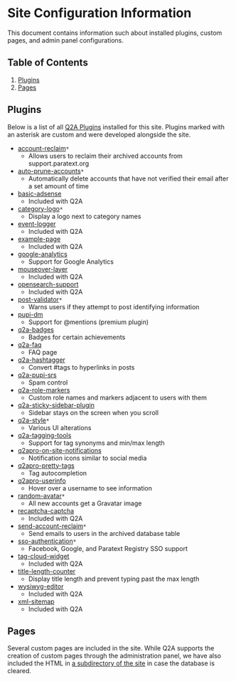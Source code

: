 # Site Configuration Information

This document contains information such about installed plugins, custom pages, and admin panel configurations.

## Table of Contents

1. [Plugins](#plugins)
1. [Pages](#pages)

## Plugins

Below is a list of all [Q2A Plugins](https://docs.question2answer.org/addons/plugins/) installed for this site. Plugins marked with an asterisk are custom and were developed alongside the site.

-   [account-reclaim](https://github.com/ubsicap/assure_support_site/tree/master/public/qa-plugin/account-reclaim)`*`
    -   Allows users to reclaim their archived accounts from support.paratext.org
-   [auto-prune-accounts](https://github.com/ubsicap/assure_support_site/tree/master/public/qa-plugin/auto-prune-accounts)`*`
    -   Automatically delete accounts that have not verified their email after a set amount of time
-   [basic-adsense](https://github.com/q2a/question2answer/tree/dev/qa-plugin/basic-adsense)
    -   Included with Q2A
-   [category-logo](https://github.com/ubsicap/assure_support_site/tree/master/public/qa-plugin/category-logo)`*`
    -   Display a logo next to category names
-   [event-logger](https://github.com/q2a/question2answer/tree/dev/qa-plugin/event-logger)
    -   Included with Q2A
-   [example-page](https://github.com/q2a/question2answer/tree/dev/qa-plugin/example-page)
    -   Included with Q2A
-   [google-analytics](https://github.com/kufeiko/QA-Google-Analytics-Plugin)
    -   Support for Google Analytics
-   [mouseover-layer](https://github.com/q2a/question2answer/tree/dev/qa-plugin/mouseover-layer)
    -   Included with Q2A
-   [opensearch-support](https://github.com/q2a/question2answer/tree/dev/qa-plugin/opensearch-support)
    -   Included with Q2A
-   [post-validator](https://github.com/ubsicap/assure_support_site/tree/master/public/qa-plugin/post-validator)`*`
    -   Warns users if they attempt to post identifying information
-   [pupi-dm](https://bitbucket.org/pupi1985/q2a-dynamic-mentions-public)
    -   Support for @mentions (premium plugin)
-   [q2a-badges](https://github.com/NoahY/q2a-badges)
    -   Badges for certain achievements
-   [q2a-faq](https://github.com/gturri/q2a-faq/)
    -   FAQ page
-   [q2a-hashtagger](https://github.com/pupi1985/q2a-hashtagger)
    -   Convert #tags to hyperlinks in posts
-   [q2a-pupi-srs](https://github.com/pupi1985/q2a-pupi-srs)
    -   Spam control
-   [q2a-role-markers](https://github.com/gurjyot/q2a-role-markers)
    -   Custom role names and markers adjacent to users with them
-   [q2a-sticky-sidebar-plugin](https://github.com/stefanmm/q2a-sticky-sidebar-plugin/)
    -   Sidebar stays on the screen when you scroll
-   [q2a-style](https://github.com/ubsicap/assure_support_site/tree/master/public/qa-plugin/q2a-style)`*`
    -   Various UI alterations
-   [q2a-tagging-tools](https://github.com/svivian/q2a-tagging-tools)
    -   Support for tag synonyms and min/max length
-   [q2apro-on-site-notifications](https://github.com/q2apro/q2apro-on-site-notifications)
    -   Notification icons similar to social media
-   [q2apro-pretty-tags](https://github.com/ProThoughts/q2apro-pretty-tags)
    -   Tag autocompletion
-   [q2apro-userinfo](https://github.com/ProThoughts/q2apro-userinfo)
    -   Hover over a username to see information
-   [random-avatar](https://github.com/ubsicap/assure_support_site/tree/master/public/qa-plugin/random-avatar)`*`
    -   All new accounts get a Gravatar image
-   [recaptcha-captcha](https://github.com/q2a/question2answer/tree/dev/qa-plugin/recaptcha-captcha)
    -   Included with Q2A
-   [send-account-reclaim](https://github.com/ubsicap/assure_support_site/tree/master/public/qa-plugin/send-account-reclaim)`*`
    -   Send emails to users in the archived database table
-   [sso-authentication](https://github.com/ubsicap/assure_support_site/tree/master/public/qa-plugin/sso-authentication)`*`
    -   Facebook, Google, and Paratext Registry SSO support
-   [tag-cloud-widget](https://github.com/q2a/question2answer/tree/dev/qa-plugin/tag-cloud-widget)
    -   Included with Q2A
-   [title-length-counter](https://github.com/MominRaza/title-length-counter)
    -   Display title length and prevent typing past the max length
-   [wysiwyg-editor](https://github.com/q2a/question2answer/tree/dev/qa-plugin/wysiwyg-editor)
    -   Included with Q2A
-   [xml-sitemap](https://github.com/q2a/question2answer/tree/dev/qa-plugin/xml-sitemap)
    -   Included with Q2A

## Pages

Several custom pages are included in the site. While Q2A supports the creation of custom pages through the administration panel, we have also included the HTML in [a subdirectory of the site](https://github.com/ubsicap/assure_support_site/tree/master/public/qa-custom-pages) in case the database is cleared.
